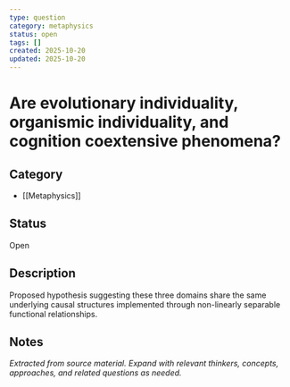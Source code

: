 ```yaml
---
type: question
category: metaphysics
status: open
tags: []
created: 2025-10-20
updated: 2025-10-20
---
```


# Are evolutionary individuality, organismic individuality, and cognition coextensive phenomena?

## Category

- [[Metaphysics]]

## Status

Open

## Description

Proposed hypothesis suggesting these three domains share the same underlying causal structures implemented through non-linearly separable functional relationships.

## Notes

*Extracted from source material. Expand with relevant thinkers, concepts, approaches, and related questions as needed.*
